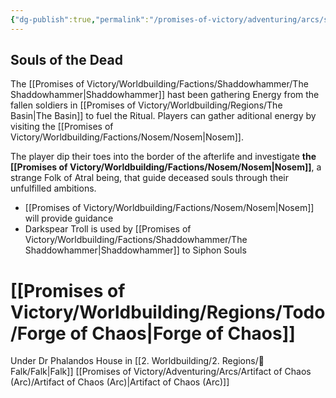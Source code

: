 ```yaml
---
{"dg-publish":true,"permalink":"/promises-of-victory/adventuring/arcs/souls-of-the-dead-arc/souls-of-the-dead-arc/","title":"Souls of the Dead","noteIcon":"Arc","created":"2023-01-25T02:26:52.985+01:00","updated":"2023-04-21T21:50:02.146+02:00"}
---
```



## Souls of the Dead
The [[Promises of Victory/Worldbuilding/Factions/Shaddowhammer/The Shaddowhammer\|Shaddowhammer]] hast been gathering Energy from the fallen soldiers in [[Promises of Victory/Worldbuilding/Regions/The Basin\|The Basin]] to fuel the Ritual. Players can gather aditional energy by visiting the [[Promises of Victory/Worldbuilding/Factions/Nosem/Nosem\|Nosem]].


The player dip their toes into the border of the afterlife and investigate **the [[Promises of Victory/Worldbuilding/Factions/Nosem/Nosem\|Nosem]]**, a strange Folk of Atral being, that guide deceased souls through their unfulfilled ambitions.

- [[Promises of Victory/Worldbuilding/Factions/Nosem/Nosem\|Nosem]] will provide guidance
- Darkspear Troll is used by [[Promises of Victory/Worldbuilding/Factions/Shaddowhammer/The Shaddowhammer\|Shaddowhammer]] to Siphon Souls


# [[Promises of Victory/Worldbuilding/Regions/Todo/Forge of Chaos\|Forge of Chaos]]
Under Dr Phalandos House in [[2. Worldbuilding/2. Regions/🏰Falk/Falk\|Falk]]
[[Promises of Victory/Adventuring/Arcs/Artifact of Chaos (Arc)/Artifact of Chaos (Arc)\|Artifact of Chaos (Arc)]]
